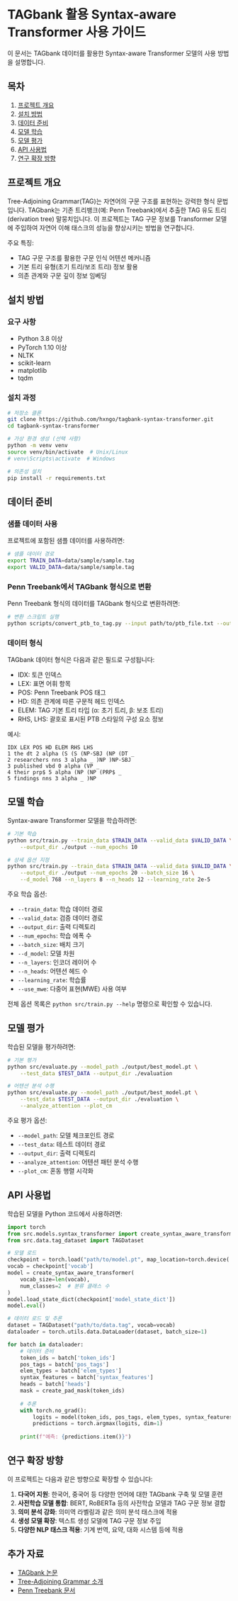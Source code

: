 # TAGbank 활용 Syntax-aware Transformer 사용 가이드

이 문서는 TAGbank 데이터를 활용한 Syntax-aware Transformer 모델의 사용 방법을 설명합니다.

## 목차

1. [프로젝트 개요](#프로젝트-개요)
2. [설치 방법](#설치-방법)
3. [데이터 준비](#데이터-준비)
4. [모델 학습](#모델-학습)
5. [모델 평가](#모델-평가)
6. [API 사용법](#api-사용법)
7. [연구 확장 방향](#연구-확장-방향)

## 프로젝트 개요

Tree-Adjoining Grammar(TAG)는 자연어의 구문 구조를 표현하는 강력한 형식 문법입니다. TAGbank는 기존 트리뱅크(예: Penn Treebank)에서 추출한 TAG 유도 트리(derivation tree) 말뭉치입니다. 이 프로젝트는 TAG 구문 정보를 Transformer 모델에 주입하여 자연어 이해 태스크의 성능을 향상시키는 방법을 연구합니다.

주요 특징:
- TAG 구문 구조를 활용한 구문 인식 어텐션 메커니즘
- 기본 트리 유형(초기 트리/보조 트리) 정보 활용
- 의존 관계와 구문 깊이 정보 임베딩

## 설치 방법

### 요구 사항
- Python 3.8 이상
- PyTorch 1.10 이상
- NLTK
- scikit-learn
- matplotlib
- tqdm

### 설치 과정

```bash
# 저장소 클론
git clone https://github.com/hxngo/tagbank-syntax-transformer.git
cd tagbank-syntax-transformer

# 가상 환경 생성 (선택 사항)
python -m venv venv
source venv/bin/activate  # Unix/Linux
# venv\Scripts\activate  # Windows

# 의존성 설치
pip install -r requirements.txt
```

## 데이터 준비

### 샘플 데이터 사용

프로젝트에 포함된 샘플 데이터를 사용하려면:

```bash
# 샘플 데이터 경로
export TRAIN_DATA=data/sample/sample.tag
export VALID_DATA=data/sample/sample.tag
```

### Penn Treebank에서 TAGbank 형식으로 변환

Penn Treebank 형식의 데이터를 TAGbank 형식으로 변환하려면:

```bash
# 변환 스크립트 실행
python scripts/convert_ptb_to_tag.py --input path/to/ptb_file.txt --output path/to/output.tag
```

### 데이터 형식

TAGbank 데이터 형식은 다음과 같은 필드로 구성됩니다:

- IDX: 토큰 인덱스
- LEX: 표면 어휘 항목
- POS: Penn Treebank POS 태그
- HD: 의존 관계에 따른 구문적 헤드 인덱스
- ELEM: TAG 기본 트리 타입 (α: 초기 트리, β: 보조 트리)
- RHS, LHS: 괄호로 표시된 PTB 스타일의 구성 요소 정보

예시:
```
IDX LEX POS HD ELEM RHS LHS
1 the dt 2 alpha (S (S (NP-SBJ (NP (DT _
2 researchers nns 3 alpha _ )NP )NP-SBJ
3 published vbd 0 alpha (VP _
4 their prp$ 5 alpha (NP (NP (PRP$ _
5 findings nns 3 alpha _ )NP
```

## 모델 학습

Syntax-aware Transformer 모델을 학습하려면:

```bash
# 기본 학습
python src/train.py --train_data $TRAIN_DATA --valid_data $VALID_DATA \
    --output_dir ./output --num_epochs 10

# 상세 옵션 지정
python src/train.py --train_data $TRAIN_DATA --valid_data $VALID_DATA \
    --output_dir ./output --num_epochs 20 --batch_size 16 \
    --d_model 768 --n_layers 8 --n_heads 12 --learning_rate 2e-5
```

주요 학습 옵션:
- `--train_data`: 학습 데이터 경로
- `--valid_data`: 검증 데이터 경로
- `--output_dir`: 출력 디렉토리
- `--num_epochs`: 학습 에폭 수
- `--batch_size`: 배치 크기
- `--d_model`: 모델 차원
- `--n_layers`: 인코더 레이어 수
- `--n_heads`: 어텐션 헤드 수
- `--learning_rate`: 학습률
- `--use_mwe`: 다중어 표현(MWE) 사용 여부

전체 옵션 목록은 `python src/train.py --help` 명령으로 확인할 수 있습니다.

## 모델 평가

학습된 모델을 평가하려면:

```bash
# 기본 평가
python src/evaluate.py --model_path ./output/best_model.pt \
    --test_data $TEST_DATA --output_dir ./evaluation

# 어텐션 분석 수행
python src/evaluate.py --model_path ./output/best_model.pt \
    --test_data $TEST_DATA --output_dir ./evaluation \
    --analyze_attention --plot_cm
```

주요 평가 옵션:
- `--model_path`: 모델 체크포인트 경로
- `--test_data`: 테스트 데이터 경로
- `--output_dir`: 출력 디렉토리
- `--analyze_attention`: 어텐션 패턴 분석 수행
- `--plot_cm`: 혼동 행렬 시각화

## API 사용법

학습된 모델을 Python 코드에서 사용하려면:

```python
import torch
from src.models.syntax_transformer import create_syntax_aware_transformer, create_pad_mask
from src.data.tag_dataset import TAGDataset

# 모델 로드
checkpoint = torch.load("path/to/model.pt", map_location=torch.device('cpu'))
vocab = checkpoint['vocab']
model = create_syntax_aware_transformer(
    vocab_size=len(vocab),
    num_classes=2  # 분류 클래스 수
)
model.load_state_dict(checkpoint['model_state_dict'])
model.eval()

# 데이터 로드 및 추론
dataset = TAGDataset("path/to/data.tag", vocab=vocab)
dataloader = torch.utils.data.DataLoader(dataset, batch_size=1)

for batch in dataloader:
    # 데이터 준비
    token_ids = batch['token_ids']
    pos_tags = batch['pos_tags']
    elem_types = batch['elem_types']
    syntax_features = batch['syntax_features']
    heads = batch['heads']
    mask = create_pad_mask(token_ids)
    
    # 추론
    with torch.no_grad():
        logits = model(token_ids, pos_tags, elem_types, syntax_features, heads, mask)
        predictions = torch.argmax(logits, dim=1)
        
    print(f"예측: {predictions.item()}")
```

## 연구 확장 방향

이 프로젝트는 다음과 같은 방향으로 확장할 수 있습니다:

1. **다국어 지원**: 한국어, 중국어 등 다양한 언어에 대한 TAGbank 구축 및 모델 훈련
2. **사전학습 모델 통합**: BERT, RoBERTa 등의 사전학습 모델과 TAG 구문 정보 결합
3. **의미 분석 강화**: 의미역 라벨링과 같은 의미 분석 태스크에 적용
4. **생성 모델 확장**: 텍스트 생성 모델에 TAG 구문 정보 주입
5. **다양한 NLP 태스크 적용**: 기계 번역, 요약, 대화 시스템 등에 적용

## 추가 자료

- [TAGbank 논문](https://arxiv.org/abs/2504.05226)
- [Tree-Adjoining Grammar 소개](https://en.wikipedia.org/wiki/Tree_adjoining_grammar)
- [Penn Treebank 문서](https://catalog.ldc.upenn.edu/LDC99T42)
